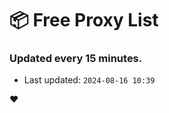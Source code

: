 # :package: Free Proxy List
### Updated every 15 minutes.

- Last updated: `2024-08-16 10:39`

:heart:
